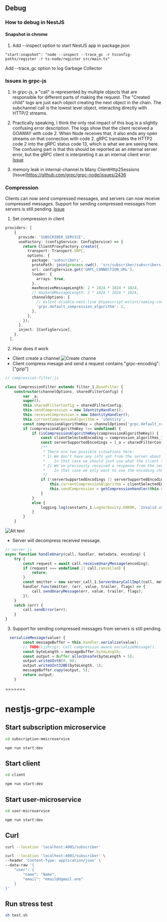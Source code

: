 ## Debug

### How to debug in NestJS
#### Snapshot in chrome
1. Add --inspect option to start NestJS app in package.json
```
"start:snapshot": "node --inspect --trace_gc -r tsconfig-paths/register -r ts-node/register src/main.ts"
```
Add --trace_gc option to log Garbage Collector

### Issues in grpc-js

1. In grpc-js, a "call" is represented by multiple objects that are responsible for different parts of making the request. The "Created child" logs are just each object creating the next object in the chain. The subchannel call is the lowest level object, interacting directly with HTTP/2 streams.

2. Practically speaking, I think the only real impact of this bug is a slightly confusing error description. The logs show that the client received a GOAWAY with code 2. When Node receives that, it also ends any open streams on that connection with code 2. gRPC translates the HTTP2 code 2 into the gRPC status code 13, which is what we are seeing here. The confusing part is that this should be reported as an internal server error, but the gRPC client is interpreting it as an internal client error.
[Issue](https://github.com/grpc/grpc-node/issues/2625)


3. memory leak in internal-channel.ts
Many ClientHttp2Sessions
[Issue]https://github.com/grpc/grpc-node/issues/2436

### Compression
Clients can now send compressed messages, and servers can now receive compressed messages.
Support for sending compressed messages from servers is still pending.
[Issue](https://github.com/grpc/grpc-node/issues/1823)

1. Set compression in client
```ts
providers: [
    {
      provide: 'SUBSCRIBER_SERVICE',
      useFactory: (configService: ConfigService) => {
        return ClientProxyFactory.create({
          transport: Transport.GRPC,
          options: {
            package: 'subscribers',
            protoPath: join(process.cwd(), 'src/subscriber/subscribers.proto'),
            url: configService.get('GRPC_CONNECTION_URL'),
            loader: {
              arrays: true,
            },
            maxReceiveMessageLength: 2 * 1024 * 1024 * 1024,
            // maxSendMessageLength: 2 * 1024 * 1024 * 1024,
            channelOptions: {
              // eslint-disable-next-line @typescript-eslint/naming-convention
              'grpc.default_compression_algorithm': 2,
            },
          },
        });
      },
      inject: [ConfigService],
    },
  ],
```
2. How does it work
- Client create a channel
![Create channe](image.png)
- Client compress mesage and send a request contains "grpc-encoding":["gzip"]

```ts
// compression-filter.js

class CompressionFilter extends filter_1.BaseFilter {
    constructor(channelOptions, sharedFilterConfig) {
        var _a;
        super();
        this.sharedFilterConfig = sharedFilterConfig;
        this.sendCompression = new IdentityHandler();
        this.receiveCompression = new IdentityHandler();
        this.currentCompressionAlgorithm = 'identity';
        const compressionAlgorithmKey = channelOptions['grpc.default_compression_algorithm'];
        if (compressionAlgorithmKey !== undefined) {
            if (isCompressionAlgorithmKey(compressionAlgorithmKey)) {
                const clientSelectedEncoding = compression_algorithms_1.CompressionAlgorithms[compressionAlgorithmKey];
                const serverSupportedEncodings = (_a = sharedFilterConfig.serverSupportedEncodingHeader) === null || _a === void 0 ? void 0 : _a.split(',');
                /**
                 * There are two possible situations here:
                 * 1) We don't have any info yet from the server about what compression it supports
                 *    In that case we should just use what the client tells us to use
                 * 2) We've previously received a response from the server including a grpc-accept-encoding header
                 *    In that case we only want to use the encoding chosen by the client if the server supports it
                 */
                if (!serverSupportedEncodings || serverSupportedEncodings.includes(clientSelectedEncoding)) {
                    this.currentCompressionAlgorithm = clientSelectedEncoding;
                    this.sendCompression = getCompressionHandler(this.currentCompressionAlgorithm);
                }
            }
            else {
                logging.log(constants_1.LogVerbosity.ERROR, `Invalid value provided for grpc.default_compression_algorithm option: ${compressionAlgorithmKey}`);
            }
        }
    }
```
![Alt text](image-1.png)
- Server will decompress received message.
```ts
// server.js
async function handleUnary(call, handler, metadata, encoding) {
    try {
        const request = await call.receiveUnaryMessage(encoding);
        if (request === undefined || call.cancelled) {
            return;
        }
        const emitter = new server_call_1.ServerUnaryCallImpl(call, metadata, request);
        handler.func(emitter, (err, value, trailer, flags) => {
            call.sendUnaryMessage(err, value, trailer, flags);
        });
    }
    catch (err) {
        call.sendError(err);
    }
}
```

3. Support for sending compressed messages from servers is still pending.
```ts
  serializeMessage(value) {
        const messageBuffer = this.handler.serialize(value);
        // TODO(cjihrig): Call compression aware serializeMessage().
        const byteLength = messageBuffer.byteLength;
        const output = Buffer.allocUnsafe(byteLength + 5);
        output.writeUInt8(0, 0);
        output.writeUInt32BE(byteLength, 1);
        messageBuffer.copy(output, 5);
        return output;
    }
```
=======
# nestjs-grpc-example

## Start subscription microservice
```bash
cd subscription-mmicroservice

npm run start:dev
```

## Start client
```bash
cd client

npm run start:dev
```

## Start user-microservice
```bash
cd user-microservice

npm run start:dev
```

## Curl
```bash
curl --location 'localhost:4001/subscriber'

curl --location 'localhost:4001/subscriber' \
--header 'Content-Type: application/json' \
--data-raw '{
    "user": {
        "name": "Name",
        "email": "email@dgmail.one"
    }
}'
```

## Run stress test
```bash
sh test.sh
```
